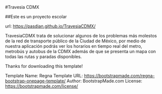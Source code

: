 #Travesia CDMX

##Este es un proyecto escolar

url: https://pasdian.github.io/TravesiaCDMX/

TravesiaCDMX trata de solucionar algunos de los problemas más molestos de la red de transporte público de la Ciudad de México, por medio de nuestra aplicación podrás ver los horarios en tiempo real del metro, metrobús y autobus de la CDMX además de que se presenta un mapa con todas las rutas y paradas disponibles.



Thanks for downloading this template!

Template Name: Regna
Template URL: https://bootstrapmade.com/regna-bootstrap-onepage-template/
Author: BootstrapMade.com
License: https://bootstrapmade.com/license/
